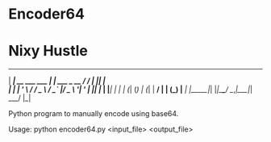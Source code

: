 # Encoder64
# Nixy Hustle

 _____                     _            __   _  _   
| ____|_ __   ___ ___   __| | ___ _ __ / /_ | || |  
|  _| | '_ \ / __/ _ \ / _` |/ _ \ '__| '_ \| || |_ 
| |___| | | | (_| (_) | (_| |  __/ |  | (_) |__   _|
|_____|_| |_|\___\___/ \__,_|\___|_|   \___/   |_|  


Python program to manually encode using base64.

Usage: python encoder64.py <input_file> <output_file>

